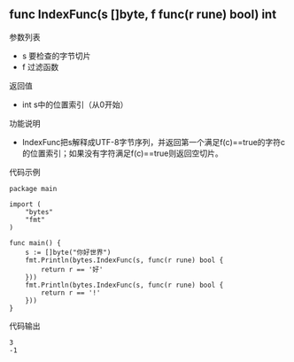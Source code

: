 ## func IndexFunc(s []byte, f func(r rune) bool) int

参数列表

- s 要检查的字节切片
- f 过滤函数

返回值

- int s中的位置索引（从0开始）

功能说明

- IndexFunc把s解释成UTF-8字节序列，并返回第一个满足f(c)==true的字符c的位置索引；如果没有字符满足f(c)==true则返回空切片。

代码示例

	package main

	import (
		"bytes"
		"fmt"
	)

	func main() {
		s := []byte("你好世界")
		fmt.Println(bytes.IndexFunc(s, func(r rune) bool {
			return r == '好'
		}))
		fmt.Println(bytes.IndexFunc(s, func(r rune) bool {
			return r == '!'
		}))
	}

代码输出

	3
	-1
